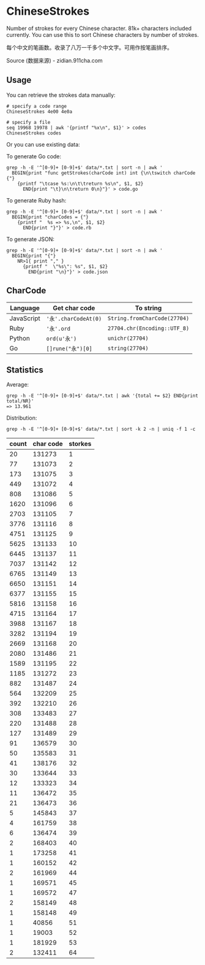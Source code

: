 # ChineseStrokes

Number of strokes for every Chinese character. 81k+ characters included currently. You can use this to sort Chinese characters by number of strokes.

每个中文的笔画数。收录了八万一千多个中文字。可用作按笔画排序。

Source (数据来源) - zidian.911cha.com

## Usage

You can retrieve the strokes data manually:

```
# specify a code range
ChineseStrokes 4e00 4e0a

# specify a file
seq 19968 19978 | awk '{printf "%x\n", $1}' > codes
ChineseStrokes codes
```

Or you can use existing data:

To generate Go code:

```
grep -h -E '^[0-9]+ [0-9]+$' data/*.txt | sort -n | awk '
  BEGIN{print "func getStrokes(charCode int) int {\n\tswitch charCode {"}
    {printf "\tcase %s:\n\t\treturn %s\n", $1, $2}
      END{print "\t}\n\treturn 0\n}"}' > code.go
```

To generate Ruby hash:

```
grep -h -E '^[0-9]+ [0-9]+$' data/*.txt | sort -n | awk '
  BEGIN{print "charCodes = {"}
    {printf "  %s => %s,\n", $1, $2}
      END{print "}"}' > code.rb
```

To generate JSON:

```
grep -h -E '^[0-9]+ [0-9]+$' data/*.txt | sort -n | awk '
  BEGIN{print "{"}
    NR>1{ print "," }
      {printf "  \"%s\": %s", $1, $2}
        END{print "\n}"}' > code.json
```

## CharCode

| Language   | Get char code        | To string                    |
|------------|----------------------|------------------------------|
| JavaScript | `'永'.charCodeAt(0)` | `String.fromCharCode(27704)` |
| Ruby       | `'永'.ord`           | `27704.chr(Encoding::UTF_8)` |
| Python     | `ord(u'永')`         | `unichr(27704)`              |
| Go         | `[]rune("永")[0]`    | `string(27704)`              |

## Statistics

Average:

```
grep -h -E '^[0-9]+ [0-9]+$' data/*.txt | awk '{total += $2} END{print total/NR}'
=> 13.961
```

Distribution:

```
grep -h -E '^[0-9]+ [0-9]+$' data/*.txt | sort -k 2 -n | uniq -f 1 -c
```

count  | char code | storkes
------ | --------- | -------
20     | 131273    | 1
77     | 131073    | 2
173    | 131075    | 3
449    | 131072    | 4
808    | 131086    | 5
1620   | 131096    | 6
2703   | 131105    | 7
3776   | 131116    | 8
4751   | 131125    | 9
5625   | 131133    | 10
6445   | 131137    | 11
7037   | 131142    | 12
6765   | 131149    | 13
6650   | 131151    | 14
6377   | 131155    | 15
5816   | 131158    | 16
4715   | 131164    | 17
3988   | 131167    | 18
3282   | 131194    | 19
2669   | 131168    | 20
2080   | 131486    | 21
1589   | 131195    | 22
1185   | 131272    | 23
882    | 131487    | 24
564    | 132209    | 25
392    | 132210    | 26
308    | 133483    | 27
220    | 131488    | 28
127    | 131489    | 29
91     | 136579    | 30
50     | 135583    | 31
41     | 138176    | 32
30     | 133644    | 33
12     | 133323    | 34
11     | 136472    | 35
21     | 136473    | 36
5      | 145843    | 37
4      | 161759    | 38
6      | 136474    | 39
2      | 168403    | 40
1      | 173258    | 41
1      | 160152    | 42
2      | 161969    | 44
1      | 169571    | 45
1      | 169572    | 47
2      | 158149    | 48
1      | 158148    | 49
1      | 40856     | 51
1      | 19003     | 52
1      | 181929    | 53
2      | 132411    | 64
